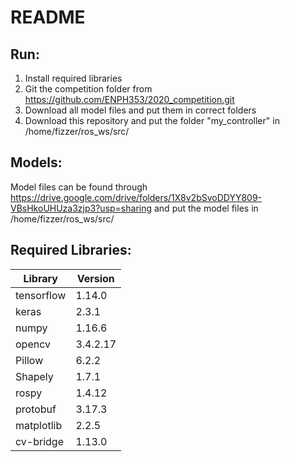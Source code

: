 # README
## Run:
1.  Install required libraries
2.  Git the competition folder from https://github.com/ENPH353/2020_competition.git
3.  Download all model files and put them in correct folders
4.  Download this repository and put the folder "my_controller" in /home/fizzer/ros_ws/src/
## Models:
Model files can be found through https://drive.google.com/drive/folders/1X8v2bSvoDDYY809-VBsHkoUHUza3zjp3?usp=sharing and put the model files in /home/fizzer/ros_ws/src/
## Required Libraries:
| Library    | Version  |
|------------|----------|
| tensorflow | 1.14.0   |
| keras      | 2.3.1    |
| numpy      | 1.16.6   |
| opencv     | 3.4.2.17 |
| Pillow     | 6.2.2    |
| Shapely    | 1.7.1    |
| rospy      | 1.4.12   |
| protobuf   | 3.17.3   |
| matplotlib | 2.2.5    |
| cv-bridge  | 1.13.0   |
